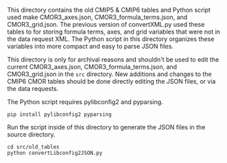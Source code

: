 This directory contains the old CMIP5 & CMIP6 tables and Python script used make CMOR3_axes.json, CMOR3_formula_terms.json, and CMOR3_grid.json.  The previous version of convertXML.py used these tables to for storing formula terms, axes, and grid variables that were not in the data request XML.  The Python script in this directory organizes these variables into more compact and easy to parse JSON files.

This directory is only for archival reasons and shouldn't be used to edit the current CMOR3_axes.json, CMOR3_formula_terms.json, and CMOR3_grid.json in the `src` directory.  New additions and changes to the CMIP6 CMOR tables should be done directly editing the JSON files, or via the data requests.

The Python script requires pylibconfig2 and pyparsing.
```
pip install pylibconfig2 pyparsing
```

Run the script inside of this directory to generate the JSON files in the source directory.
```
cd src/old_tables
python convertLibconfig2JSON.py
```
